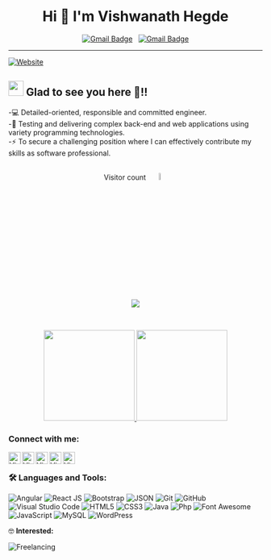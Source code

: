 <div id="header" align="center">
<h1> Hi 👋 I'm Vishwanath Hegde </h1>

[![Gmail Badge](https://img.shields.io/badge/-vishwahegde27@gmail.com-c14438?style=flat-square&logo=Gmail&logoColor=white&link=mailto:vishwahegde27@gmail.com)](mailto:vishwahegde27@gmail.com) &nbsp; 
[![Gmail Badge](https://img.shields.io/badge/-vishwahegde1996@gmail.com-c14438?style=flat-square&logo=Gmail&logoColor=white&link=mailto:vishwahegde1996@gmail.com)](mailto:vishwahegde1996@gmail.com)
<br>
</div>

---

[![Website](https://visme.co/blog/wp-content/uploads/powerpoint-animation-how-to-add-animation-to-powerpoint.gif)](https://firetechie.github.io)

## <img src="https://media.giphy.com/media/WUlplcMpOCEmTGBtBW/giphy.gif" width="30"> Glad to see you here 🤩!!

-💻 Detailed-oriented, responsible and committed engineer. <br>
-🎀 Testing and delivering complex back-end and web applications using variety programming technologies. <br>
-⚡ To secure a challenging position where I can effectively contribute my skills as software professional. <br><br>

<p align="center"> 
  Visitor count &nbsp;
  <img src="https://bestanimations.com/media/earth/726892854earth-spinning-rotating-animation-14.gif" width="6%" height="6%"><br><br>
  <img src="https://profile-counter.glitch.me/firetechie/count.svg" />
</p><br>

<p align="center">
<a href="https://github.com/firetechie">
    <img height="180em" src="https://github-readme-stats.vercel.app/api?username=firetechie&show_icons=true&theme=radical" />
    <img height="180em" src="https://github-readme-stats.vercel.app/api/top-langs/?username=firetechie&theme=vision-friendly-dark&layout=compact" /><br>
</a>
</p>

### Connect with me: <br>

<a href="https://linkedin.com/in/firetechie">
    <img align="left" target="_blank" alt="Vishwanath Hegde | Linkedin" width="24px" src="https://cdn2.iconfinder.com/data/icons/social-media-2285/512/1_Linkedin_unofficial_colored_svg-1024.png" /></a>
<a href="https://join.skype.com/invite/kGeZdLNeZxfB">
    <img align="left" alt="Vishwanath Hegde | Skype" width="24px" src="https://cdn2.iconfinder.com/data/icons/social-media-applications/64/social_media_applications_17-skype-1024.png" /></a>     
<a href="https://instagram.com/mr.karunadu">
    <img align="left" alt="Vishwanath Hegde | Instagram" width="24px" src="https://cdn2.iconfinder.com/data/icons/social-media-2285/512/1_Instagram_colored_svg_1-1024.png" /></a>
<a href="https://wa.me/message/ZXBACKJZHJLEF1">
    <img align="left" alt="Vishwanath Hegde | WhatsApp" width="24px" src="https://cdn2.iconfinder.com/data/icons/social-media-2285/512/1_Whatsapp2_colored_svg-1024.png" /></a>
<a href="https://www.facebook.com/firetechie">
    <img align="left" alt="Vishwanath Hegde | Facebook" width="24px" src="https://cdn1.iconfinder.com/data/icons/social-media-2285/512/Colored_Facebook3_svg-1024.png" /></a><br/>
    
### :hammer_and_wrench: Languages and Tools: <br>

![Angular](https://img.shields.io/badge/-Angular-000000?style=flat&logo=angular&labelColor=ff0000)
![React JS](https://img.shields.io/badge/-React-ffffff?style=flat&logo=react&labelColor=000000)
![Bootstrap](https://img.shields.io/badge/-Bootstrap-000000?style=flat&logo=bootstrap&logoColor=ffffff&labelColor=563D7C)
![JSON](https://img.shields.io/badge/-JSON-000000?style=flat&logo=json&labelColor=E34F26)
![Git](https://img.shields.io/badge/-Git-000000?style=flat&logo=git&logoColor=F05032&labelColor=ffffff)
![GitHub](https://img.shields.io/badge/-GitHub-000000?style=flat&logo=github&logoColor=000000&labelColor=ffffff)
![Visual Studio Code](https://img.shields.io/badge/-VSCode-000000?style=flat&logo=visual-studio-code&labelColor=007ACC)
![HTML5](https://img.shields.io/badge/-HTML5-000000?style=flat&logo=html5&logoColor=ffffff&labelColor=E34F26)
![CSS3](https://img.shields.io/badge/-CSS3-000000?style=flat&logo=css3&logoColor=ffffff&labelColor=1572B6) 
![Java](https://img.shields.io/badge/-Java-000000?style=flat&logo=java&logoColor=red&labelColor=white)
![Php](https://img.shields.io/badge/-Php-000000?style=flat&logo=php&logoColor=white&labelColor=blueviolet) 
![Font Awesome](https://img.shields.io/badge/-font%20awesome-000000?style=flat&logo=font-awesome&logoColor=339AF0&labelColor=ffffff)
![JavaScript](https://img.shields.io/badge/-JavaScript-000000?style=flat&logo=javascript&labelColor=323330)
![MySQL](https://img.shields.io/badge/-MySQL-000000?style=flat&logo=mysql&labelColor=ffffff)
![WordPress](https://img.shields.io/badge/-WordPress-000000?style=flat&logo=wordpress&labelColor=007ACC)<br>

🤓 **Interested:** <br>

![Freelancing](https://img.shields.io/badge/-Freelancing-000000?style=flat&logo=freelancer&labelColor=FFFFFF)
